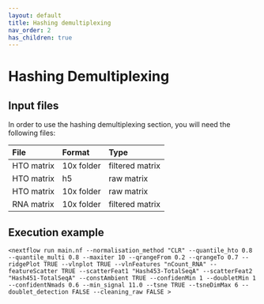 ```yaml
---
layout: default
title: Hashing demultiplexing
nav_order: 2
has_children: true
---
```


# Hashing Demultiplexing

## Input files
In order to use the hashing demultiplexing section, you will need the following files:

| File      | Format         | Type |
|:-------------|:------------------|:------|
| HTO matrix | 10x folder | filtered matrix |
| HTO matrix | h5         | raw matrix |
| HTO matrix | 10x folder | raw matrix|
| RNA matrix | 10x folder | filtered matrix|

## Execution example

`<nextflow run main.nf --normalisation_method "CLR" --quantile_hto 0.8 --quantile_multi 0.8 --maxiter 10 --qrangeFrom 0.2 --qrangeTo 0.7 --ridgePlot TRUE --vlnplot TRUE --vlnFeatures "nCount_RNA" --featureScatter TRUE --scatterFeat1 "Hash453-TotalSeqA" --scatterFeat2 "Hash451-TotalSeqA" --constAmbient TRUE --confidenMin 1 --doubletMin 1 --confidentNmads 0.6 --min_signal 11.0 --tsne TRUE --tsneDimMax 6 --doublet_detection FALSE --cleaning_raw FALSE >`